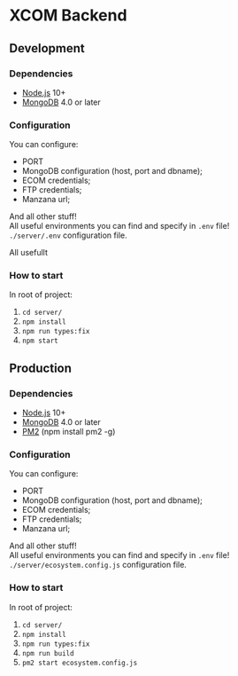 # XCOM Backend

## Development
### Dependencies
- [Node.js](https://nodejs.org/uk/) 10+
- [MongoDB](https://docs.mongodb.com/manual/installation/) 4.0 or later
### Configuration
You can configure:
- PORT
- MongoDB configuration (host, port and dbname);  
- ECOM credentials;  
- FTP credentials;  
- Manzana url;  

And all other stuff!  
All useful environments you can find and specify in ```.env``` file!   
```./server/.env``` configuration file.


All usefullt
### How to start
In root of project:
1) ```cd server/ ```
1) ```npm install```  
1) ```npm run types:fix``` 
1) ```npm start ``` 


## Production
### Dependencies
- [Node.js](https://nodejs.org/uk/) 10+
- [MongoDB](https://docs.mongodb.com/manual/installation/) 4.0 or later
- [PM2](https://www.npmjs.com/package/pm2) (npm install pm2 -g)
### Configuration
You can configure:
- PORT
- MongoDB configuration (host, port and dbname);  
- ECOM credentials;  
- FTP credentials;  
- Manzana url;  

And all other stuff!  
All useful environments you can find and specify in ```.env``` file!   
```./server/ecosystem.config.js``` configuration file.
### How to start
In root of project:
1) ```cd server/ ```
1) ```npm install```  
1) ```npm run types:fix``` 
1) ```npm run build``` 
1) ```pm2 start ecosystem.config.js ``` 
